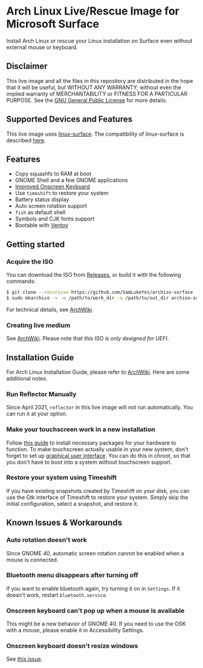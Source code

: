 # Arch Linux Live/Rescue Image for Microsoft Surface
Install Arch Linux or rescue your Linux installation on Surface even without external mouse or keyboard.

## Disclaimer
This live image and all the files in this repository are distributed in the hope that it will be useful, but WITHOUT ANY WARRANTY; without even the implied warranty of MERCHANTABILITY or FITNESS FOR A PARTICULAR PURPOSE. See the [GNU General Public License](https://github.com/SamLukeYes/archiso-surface/blob/main/LICENSE) for more details.

## Supported Devices and Features
This live image uses [linux-surface](https://github.com/linux-surface/linux-surface/). The compatibility of linux-surface is described [here](https://github.com/linux-surface/linux-surface/wiki/Supported-Devices-and-Features#feature-matrix).

## Features
- Copy squashfs to RAM at boot
- GNOME Shell and a few GNOME applications
- [Improved Onscreen Keyboard](https://github.com/nick-shmyrev/improved-osk-gnome-ext)
- Use `timeshift` to restore your system
- Battery status display
- Auto screen rotation support
- `fish` as default shell
- Symbols and CJK fonts support
- Bootable with [Ventoy](https://ventoy.net)

## Getting started
### Acquire the ISO
You can download the ISO from [Releases](https://github.com/SamLukeYes/archiso-surface/releases), or build it with the following commands:
```bash
$ git clone --recursive https://github.com/SamLukeYes/archiso-surface
$ sudo mkarchiso -v -w /path/to/work_dir -o /path/to/out_dir archiso-surface
```
For technical details, see [ArchWiki](https://wiki.archlinux.org/index.php/Archiso#Build_the_ISO)

### Creating live medium
See [ArchWiki](https://wiki.archlinux.org/index.php/USB_flash_installation_medium). Please note that *this ISO is only designed for UEFI*.

## Installation Guide
For Arch Linux Installation Guide, please refer to [ArchWiki](https://wiki.archlinux.org/index.php/Installation_guide). Here are some additional notes.

### Run Reflector Manually
Since April 2021, `reflector` in this live image will not run automatically. You can run it at your option.

### Make your touchscreen work in a new installation
Follow [this guide](https://github.com/linux-surface/linux-surface/wiki/Installation-and-Setup#surface-kernel-installation) to install  necessary packages for your hardware to function. To make touchscreen actually usable in your new system, don't forget to set up [graphical user interface](https://wiki.archlinux.org/index.php/General_recommendations#Graphical_user_interface). You can do this in chroot, so that you don't have to boot into a system without touchscreen support.

### Restore your system using Timeshift
If you have existing snapshots created by Timeshift on your disk, you can use the Gtk interface of Timeshift to restore your system. Simply skip the initial configuration, select a snapshot, and restore it.

## Known Issues & Workarounds
### Auto rotation doesn't work
Since GNOME 40, automatic screen rotation cannot be enabled when a mouse is connected.
### Bluetooth menu disappears after turning off
If you want to enable bluetooth again, try turning it on in `Settings`. If it doesn't work, restart `bluetooth.service`.
### Onscreen keyboard can't pop up when a mouse is available
This might be a new behavior of GNOME 40. If you need to use the OSK with a mouse, please enable it in Accessibility Settings.
### Onscreen keyboard doesn't resize windows
See [this issue](https://github.com/nick-shmyrev/improved-osk-gnome-ext/issues/8).